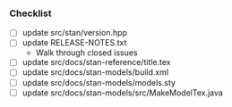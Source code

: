 ### Checklist
* [ ] update src/stan/version.hpp
* [ ] update RELEASE-NOTES.txt
  - Walk through closed issues
* [ ] update src/docs/stan-reference/title.tex
* [ ] update src/docs/stan-models/build.xml
* [ ] update src/docs/stan-models/models.sty
* [ ] update src/docs/stan-models/src/MakeModelTex.java